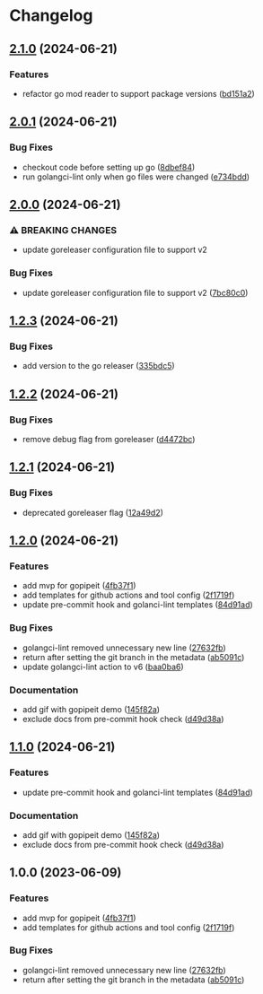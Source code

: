 # Changelog

## [2.1.0](https://github.com/artemijspavlovs/gopipeit/compare/v2.0.1...v2.1.0) (2024-06-21)


### Features

* refactor go mod reader to support package versions ([bd151a2](https://github.com/artemijspavlovs/gopipeit/commit/bd151a2056399f0ca8e519f8380c7d7b15bc8dc9))

## [2.0.1](https://github.com/artemijspavlovs/gopipeit/compare/v2.0.0...v2.0.1) (2024-06-21)


### Bug Fixes

* checkout code before setting up go ([8dbef84](https://github.com/artemijspavlovs/gopipeit/commit/8dbef84f0a63328649cef6ff547ee0d9b34bb0fb))
* run golangci-lint only when go files were changed ([e734bdd](https://github.com/artemijspavlovs/gopipeit/commit/e734bdd49ceb7ffd6c3f43aeddcf04e0664fdb35))

## [2.0.0](https://github.com/artemijspavlovs/gopipeit/compare/v1.2.3...v2.0.0) (2024-06-21)


### ⚠ BREAKING CHANGES

* update goreleaser configuration file to support v2

### Bug Fixes

* update goreleaser configuration file to support v2 ([7bc80c0](https://github.com/artemijspavlovs/gopipeit/commit/7bc80c01014fd088f7807c665a039c4ad35ad89c))

## [1.2.3](https://github.com/artemijspavlovs/gopipeit/compare/v1.2.2...v1.2.3) (2024-06-21)


### Bug Fixes

* add version to the go releaser ([335bdc5](https://github.com/artemijspavlovs/gopipeit/commit/335bdc558c7e45ee8331e0f8a89ed5c105263a37))

## [1.2.2](https://github.com/artemijspavlovs/gopipeit/compare/v1.2.1...v1.2.2) (2024-06-21)


### Bug Fixes

* remove debug flag from goreleaser ([d4472bc](https://github.com/artemijspavlovs/gopipeit/commit/d4472bc0daa62fbb45cc05744772bd5bc8c14142))

## [1.2.1](https://github.com/artemijspavlovs/gopipeit/compare/v1.2.0...v1.2.1) (2024-06-21)


### Bug Fixes

* deprecated goreleaser flag ([12a49d2](https://github.com/artemijspavlovs/gopipeit/commit/12a49d223e21937ecf6c4be175040374529b5572))

## [1.2.0](https://github.com/artemijspavlovs/gopipeit/compare/v1.1.0...v1.2.0) (2024-06-21)


### Features

* add mvp for gopipeit ([4fb37f1](https://github.com/artemijspavlovs/gopipeit/commit/4fb37f1e57333a6e1c9d557b9b7e406517086523))
* add templates for github actions and tool config ([2f1719f](https://github.com/artemijspavlovs/gopipeit/commit/2f1719f53b65fcce8a3722fc86c42a17119fe672))
* update pre-commit hook and golanci-lint templates ([84d91ad](https://github.com/artemijspavlovs/gopipeit/commit/84d91ad9f2c3ddd34c8a091180e067f965b56379))


### Bug Fixes

* golangci-lint removed unnecessary new line ([27632fb](https://github.com/artemijspavlovs/gopipeit/commit/27632fbf768f2a2eb6c8757320859b6a65eb5c0e))
* return after setting the git branch in the metadata ([ab5091c](https://github.com/artemijspavlovs/gopipeit/commit/ab5091c33c5a9e75f6de85df68f719e513b8b31e))
* update golangci-lint action to v6 ([baa0ba6](https://github.com/artemijspavlovs/gopipeit/commit/baa0ba68eb2b834e4f04fd59ae606620155b4cdc))


### Documentation

* add gif with gopipeit demo ([145f82a](https://github.com/artemijspavlovs/gopipeit/commit/145f82a2e2c65d14a6a39c622dbd4990f88cd5c0))
* exclude docs from pre-commit hook check ([d49d38a](https://github.com/artemijspavlovs/gopipeit/commit/d49d38a7cfd399f258518769385def3118dd8dd5))

## [1.1.0](https://github.com/artemijspavlovs/gopipeit/compare/v1.0.0...v1.1.0) (2024-06-21)


### Features

* update pre-commit hook and golanci-lint templates ([84d91ad](https://github.com/artemijspavlovs/gopipeit/commit/84d91ad9f2c3ddd34c8a091180e067f965b56379))


### Documentation

* add gif with gopipeit demo ([145f82a](https://github.com/artemijspavlovs/gopipeit/commit/145f82a2e2c65d14a6a39c622dbd4990f88cd5c0))
* exclude docs from pre-commit hook check ([d49d38a](https://github.com/artemijspavlovs/gopipeit/commit/d49d38a7cfd399f258518769385def3118dd8dd5))

## 1.0.0 (2023-06-09)


### Features

* add mvp for gopipeit ([4fb37f1](https://github.com/artemijspavlovs/gopipeit/commit/4fb37f1e57333a6e1c9d557b9b7e406517086523))
* add templates for github actions and tool config ([2f1719f](https://github.com/artemijspavlovs/gopipeit/commit/2f1719f53b65fcce8a3722fc86c42a17119fe672))


### Bug Fixes

* golangci-lint removed unnecessary new line ([27632fb](https://github.com/artemijspavlovs/gopipeit/commit/27632fbf768f2a2eb6c8757320859b6a65eb5c0e))
* return after setting the git branch in the metadata ([ab5091c](https://github.com/artemijspavlovs/gopipeit/commit/ab5091c33c5a9e75f6de85df68f719e513b8b31e))
